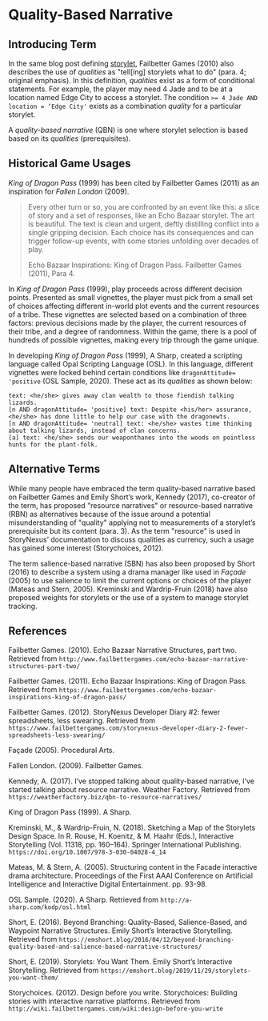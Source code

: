 # Quality-Based Narrative

## Introducing Term

In the same blog post defining [storylet](./storylet.md), Failbetter Games (2010) also describes the use of *qualities* as "tell\[ing\] storylets what to do" (para. 4; original emphasis). In this definition, *qualities* exist as a form of conditional statements. For example, the player may need 4 Jade and to be at a location named Edge City to access a storylet. The condition `>= 4 Jade AND location = ‘Edge City'` exists as a combination *quality* for a particular storylet.

A *quality-based narrative* (QBN) is one where storylet selection is based based on its *qualities* (prerequisites).

## Historical Game Usages

*King of Dragon Pass* (1999) has been cited by Failbetter Games (2011) as an inspiration for *Fallen London* (2009).

> Every other turn or so, you are confronted by an event like this: a slice of story and a set of responses, like an Echo Bazaar storylet. The art is beautiful. The text is clean and urgent, deftly distilling conflict into a single gripping decision. Each choice has its consequences and can trigger follow-up events, with some stories unfolding over decades of play.
>
> Echo Bazaar Inspirations: King of Dragon Pass. Failbetter Games (2011), Para 4.

In *King of Dragon Pass* (1999), play proceeds across different decision points. Presented as small vignettes, the player must pick from a small set of choices affecting different in-world plot events and the current resources of a tribe. These vignettes are selected based on a combination of three factors: previous decisions made by the player, the current resources of their tribe, and a degree of randomness. Within the game, there is a pool of hundreds of possible vignettes, making every trip through the game unique.

In developing *King of Dragon Pass* (1999), A Sharp, created a scripting language called Opal Scripting Language (OSL). In this language, different vignettes were locked behind certain conditions like `dragonAttitude= 'positive` (OSL Sample, 2020). These act as its *qualities* as shown below:

```text
text: <he/she> gives away clan wealth to those fiendish talking lizards.
[n AND dragonAttitude= 'positive] text: Despite <his/her> assurance, <he/she> has done little to help our case with the dragonewts.
[n AND dragonAttitude= 'neutral] text: <he/she> wastes time thinking about talking lizards, instead of clan concerns.
[a] text: <he/she> sends our weaponthanes into the woods on pointless hunts for the plant-folk.
```

## Alternative Terms

While many people have embraced the term quality-based narrative based on Failbetter Games and Emily Short’s work, Kennedy (2017), co-creator of the term, has proposed "resource narratives" or resource-based narrative (RBN) as alternatives because of the issue around a potential misunderstanding of "quality" applying not to measurements of a storylet’s prerequisite but its content (para. 3). As the term "resource" is used in StoryNexus’ documentation to discuss qualities as currency, such a usage has gained some interest (Storychoices, 2012).

The term salience-based narrative (SBN) has also been proposed by Short (2016) to describe a system using a drama manager like used in *Façade* (2005) to use salience to limit the current options or choices of the player (Mateas and Stern, 2005). Kreminski and Wardrip-Fruin (2018) have also proposed weights for storylets or the use of a system to manage storylet tracking.

## References

Failbetter Games. (2010). Echo Bazaar Narrative Structures, part two. Retrieved from `http://www.failbettergames.com/echo-bazaar-narrative-structures-part-two/`

Failbetter Games. (2011). Echo Bazaar Inspirations: King of Dragon Pass. Retrieved from `https://www.failbettergames.com/echo-bazaar-inspirations-king-of-dragon-pass/`

Failbetter Games. (2012). StoryNexus Developer Diary #2: fewer spreadsheets, less swearing. Retrieved from `https://www.failbettergames.com/storynexus-developer-diary-2-fewer-spreadsheets-less-swearing/`

Façade (2005). Procedural Arts.

Fallen London. (2009). Failbetter Games.

Kennedy, A. (2017). I’ve stopped talking about quality-based narrative, I’ve started talking about resource narrative. Weather Factory. Retrieved from `https://weatherfactory.biz/qbn-to-resource-narratives/`

King of Dragon Pass (1999). A Sharp.

Kreminski, M., & Wardrip-Fruin, N. (2018). Sketching a Map of the Storylets Design Space. In R. Rouse, H. Koenitz, & M. Haahr (Eds.), Interactive Storytelling (Vol. 11318, pp. 160–164). Springer International Publishing. `https://doi.org/10.1007/978-3-030-04028-4_14`

Mateas, M. & Stern, A. (2005). Structuring content in the Facade interactive drama architecture. Proceedings of the First AAAI Conference on Artificial Intelligence and Interactive Digital Entertainment. pp. 93-98.

OSL Sample. (2020). A Sharp. Retrieved from `http://a-sharp.com/kodp/osl.html`

Short, E. (2016). Beyond Branching: Quality-Based, Salience-Based, and Waypoint Narrative Structures. Emily Short’s Interactive Storytelling. Retrieved from `https://emshort.blog/2016/04/12/beyond-branching-quality-based-and-salience-based-narrative-structures/`

Short, E. (2019). Storylets: You Want Them. Emily Short’s Interactive Storytelling. Retrieved from `https://emshort.blog/2019/11/29/storylets-you-want-them/`

Storychoices. (2012). Design before you write. Storychoices: Building stories with interactive narrative platforms. Retrieved from `http://wiki.failbettergames.com/wiki:design-before-you-write`
